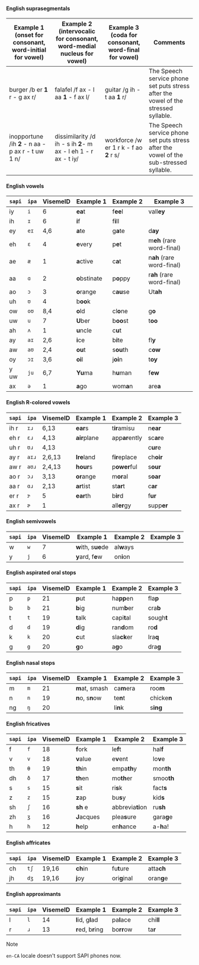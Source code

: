 #### English suprasegmentals

|Example&nbsp;1 (onset for consonant, word-initial for vowel)|Example&nbsp;2 (intervocalic for consonant, word-medial nucleus for vowel)|Example&nbsp;3 (coda for consonant, word-final for vowel)|Comments|
|--|--|--|--|
| burger  /b er **1** r - g ax r/ | falafel  /f ax - l aa **1** - f ax  l/ | guitar  /g ih - t aa **1** r/ | The Speech service phone set puts stress after the vowel of the stressed syllable. |
| inopportune /ih **2** - n aa - p ax r - t uw 1 n/ | dissimilarity  /d ih - s ih **2**- m ax -  l eh 1 - r ax - t iy/ | workforce /w er 1 r k - f ao **2** r s/ | The Speech service phone set puts stress after the vowel of the sub-stressed syllable. |

#### English vowels

| `sapi` | `ipa` | VisemeID | Example&nbsp;1     | Example&nbsp;2 | Example&nbsp;3                   |
|--------|-------|----------|---------------|-----------|-----------------------------|
| iy     | `i`   | 6        | **ea**t       | f**ee**l  | vall**ey**                  |
| ih     | `ɪ`   | 6        | **i**f        | f**i**ll  |                             |
| ey     | `eɪ`  | 4,6      | **a**te       | g**a**te  | d**ay**                     |
| eh     | `ɛ`   | 4        | **e**very     | p**e**t   | m**eh** (rare word-final) |
| ae     | `æ`   | 1        | **a**ctive    | c**a**t   | n**ah** (rare word-final) |
| aa     | `ɑ`   | 2        | **o**bstinate | p**o**ppy | r**ah** (rare word-final) |
| ao     | `ɔ`   | 3        | **o**range    | c**au**se | Ut**ah**                    |
| uh     | `ʊ`   | 4        | b**oo**k      |           |                             |
| ow     | `oʊ`  | 8,4      | **o**ld       | cl**o**ne | g**o**                      |
| uw     | `u`   | 7        | **U**ber      | b**oo**st | t**oo**                     |
| ah     | `ʌ`   | 1        | **u**ncle     | c**u**t   |                             |
| ay     | `aɪ`  | 2,6      | **i**ce       | b**i**te  | fl**y**                     |
| aw     | `aʊ`  | 2,4      | **ou**t       | s**ou**th | c**ow**                     |
| oy     | `ɔɪ`  | 3,6      | **oi**l       | j**oi**n  | t**oy**                     |
| y uw   | `ju`  | 6,7      | **Yu**ma      | h**u**man | f**ew**                     |
| ax     | `ə`   | 1        | **a**go       | wom**a**n | are**a**                    |

#### English R-colored vowels

| `sapi` | `ipa` | VisemeID | Example&nbsp;1    | Example&nbsp;2      | Example&nbsp;3  |
|--------|-------|----------|--------------|----------------|------------|
| ih r   | `ɪɹ`  | 6,13     | **ear**s     | t**ir**amisu   | n**ear**   |
| eh r   | `ɛɹ`  | 4,13     | **air**plane | app**ar**ently | sc**ar**e  |
| uh r   | `ʊɹ`  | 4,13     |              |                | c**ur**e   |
| ay r   | `aɪɹ` | 2,6,13   | **Ire**land  | f**ir**eplace  | ch**oir**  |
| aw r   | `aʊɹ` | 2,4,13   | **hour**s    | p**ower**ful   | s**our**   |
| ao r   | `ɔɹ`  | 3,13     | **or**ange   | m**or**al      | s**oar**   |
| aa r   | `ɑɹ`  | 2,13     | **ar**tist   | st**ar**t      | c**ar**    |
| er r   | `ɝ`   | 5        | **ear**th    | b**ir**d       | f**ur**    |
| ax r   | `ɚ`   | 1        |              | all**er**gy    | supp**er** |

#### English semivowels

| `sapi` | `ipa` | VisemeID | Example&nbsp;1           | Example&nbsp;2  | Example&nbsp;3 |
|--------|-------|----------|---------------------|------------|-----------|
| w      | `w`   | 7        | **w**ith, s**ue**de | al**w**ays |           |
| y      | `j`   | 6        | **y**ard, f**e**w   | on**i**on  |           |

#### English aspirated oral stops

| `sapi` | `ipa` | VisemeID | Example&nbsp;1 | Example&nbsp;2   | Example&nbsp;3  |
|--------|-------|----------|-----------|-------------|------------|
| p      | `p`   | 21       | **p**ut   | ha**pp**en  | fla**p**   |
| b      | `b`   | 21       | **b**ig   | num**b**er  | cra**b**   |
| t      | `t`   | 19       | **t**alk  | capi**t**al | sough**t** |
| d      | `d`   | 19       | **d**ig   | ran**d**om  | ro**d**    |
| k      | `k`   | 20       | **c**ut   | sla**ck**er | Ira**q**   |
| g      | `g`   | 20       | **g**o    | a**g**o     | dra**g**   |

#### English nasal stops

| `sapi` | `ipa` | VisemeID | Example&nbsp;1        | Example&nbsp;2  | Example&nbsp;3   |
|--------|-------|----------|------------------|------------|-------------|
| m      | `m`   | 21       | **m**at, smash   | ca**m**era | roo**m**    |
| n      | `n`   | 19       | **n**o, s**n**ow | te**n**t   | chicke**n** |
| ng     | `ŋ`   | 20       |                  | li**n**k   | s**ing**    |

#### English fricatives

| `sapi` | `ipa` | VisemeID | Example&nbsp;1   | Example&nbsp;2        | Example&nbsp;3  |
|--------|-------|----------|-------------|------------------|------------|
| f      | `f`   | 18       | **f**ork    | le**f**t         | hal**f**   |
| v      | `v`   | 18       | **v**alue   | e**v**ent        | lo**v**e   |
| th     | `θ`   | 19       | **th**in    | empa**th**y      | mon**th**  |
| dh     | `ð`   | 17       | **th**en    | mo**th**er       | smoo**th** |
| s      | `s`   | 15       | **s**it     | ri**s**k         | fact**s**  |
| z      | `z`   | 15       | **z**ap     | bu**s**y         | kid**s**   |
| sh     | `ʃ`   | 16       | **sh** e    | abbrevia**ti**on | ru**sh**   |
| zh     | `ʒ`   | 16       | **J**acques | plea**s**ure     | gara**g**e |
| h      | `h`   | 12       | **h**elp    | en**h**ance      | a-**h**a!  |

#### English affricates

| `sapi` | `ipa` | VisemeID | Example&nbsp;1 | Example&nbsp;2    | Example&nbsp;3  |
|--------|-------|----------|-----------|--------------|------------|
| ch     | `tʃ`  | 19,16    | **ch**in  | fu**t**ure   | atta**ch** |
| jh     | `dʒ`  | 19,16    | **j**oy   | ori**g**inal | oran**g**e |

#### English approximants

| `sapi` | `ipa` | VisemeID | Example&nbsp;1          | Example&nbsp;2  | Example&nbsp;3 |
|--------|-------|----------|--------------------|------------|-----------|
| l      | `l`   | 14       | **l**id, g**l**ad  | pa**l**ace | chi**ll** |
| r      | `ɹ`   | 13       | **r**ed, b**r**ing | bo**rr**ow | ta**r**   |

> [!NOTE]
> `en-CA` locale doesn't support SAPI phones now.
